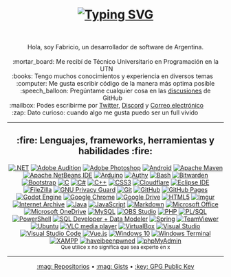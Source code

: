 <!-- Créditos
- Awesome Profile Readme : https://github.com/abhisheknaiidu/awesome-github-profile-readme
- Perfil de zumrudu-anka : https://github.com/zumrudu-anka/zumrudu-anka
- Typing SVG             : https://github.com/DenverCoder1/readme-typing-svg
- Shields                : https://github.com/badges/shields
-->
<h1 align="center">
  <a href="#"><img src="https://readme-typing-svg.herokuapp.com?size=30&color=DA0037&center=true&width=450&lines=Bienvenido+a+mi+perfil+%F0%9F%91%8B" alt="Typing SVG"></a>
</h1>

<br>
<p align="center">
  Hola, soy Fabricio, un desarrollador de software de Argentina.
  <br>
  <br>
  :mortar_board: Me recibí de Técnico Universitario en Programación en la UTN&ensp;&ensp;&ensp;&ensp;&ensp;&ensp;
  <br>
  :books: Tengo muchos conocimientos y experiencia en diversos temas&ensp;&ensp;
  <br>
  :computer: Me gusta escribir código de la manera más optima posible
  <br>
  :speech_balloon: Pregúntame cualquier cosa en las <a href="https://github.com/FaArMa/FaArMa/discussions">discusiones</a> de GitHub&ensp;&ensp;
  <br>
  :mailbox: Podes escribirme por <a href="https://twitter.com/FaArMa">Twitter</a>, <a href="https://discord.gg/ar5qQrsdxc">Discord</a> y <a href="mailto:FaArMa@protonmail.com">Correo electrónico</a>&ensp;&ensp;&ensp;&ensp;&ensp;&ensp;
  <br>
  :zap: Dato curioso: cuando algo me gusta puedo ser un full vivido&ensp;&ensp;&ensp;&ensp;&ensp;&ensp;&ensp;
</p>

<hr>
<h2 align="center">:fire: Lenguajes, frameworks, herramientas y habilidades :fire:</h2>
<p align="center">
  <a href="#"><img src="https://img.shields.io/badge/-.NET-512BD4?style=flat-square&logo=.NET&logoColor=white" alt=".NET"></a>
  <a href="#"><img src="https://img.shields.io/badge/-Adobe%20Audition-9999FF?style=flat-square&logo=Adobe%20Audition&logoColor=white" alt="Adobe Audition"></a>
  <a href="#"><img src="https://img.shields.io/badge/-Adobe%20Photoshop-31A8FF?style=flat-square&logo=Adobe%20Photoshop&logoColor=white" alt="Adobe Photoshop"></a>
  <a href="#"><img src="https://img.shields.io/badge/-Android-3DDC84?style=flat-square&logo=Android&logoColor=white" alt="Android"></a>
  <a href="#"><img src="https://img.shields.io/badge/-Apache%20Maven-C71A36?style=flat-square&logo=Apache%20Maven&logoColor=white" alt="Apache Maven"></a>
  <a href="#"><img src="https://img.shields.io/badge/-Apache%20NetBeans%20IDE-1B6AC6?style=flat-square&logo=Apache%20NetBeans%20IDE&logoColor=white" alt="Apache NetBeans IDE"></a>
  <a href="#"><img src="https://img.shields.io/badge/-Arduino-00979D?style=flat-square&logo=Arduino&logoColor=white" alt="Arduino"></a>
  <a href="#"><img src="https://img.shields.io/badge/-Authy-EC1C24?style=flat-square&logo=Authy&logoColor=white" alt="Authy"></a>
  <a href="#"><img src="https://img.shields.io/badge/-GNU%20Bash-4EAA25?style=flat-square&logo=GNU%20Bash&logoColor=white" alt="Bash"></a>
  <a href="#"><img src="https://img.shields.io/badge/-Bitwarden-175DDC?style=flat-square&logo=Bitwarden&logoColor=white" alt="Bitwarden"></a>
  <a href="#"><img src="https://img.shields.io/badge/-Bootstrap-7952B3?style=flat-square&logo=Bootstrap&logoColor=white" alt="Bootstrap"></a>
  <a href="#"><img src="https://img.shields.io/badge/-C-A8B9CC?style=flat-square&logo=C&logoColor=white" alt="C"></a>
  <a href="#"><img src="https://img.shields.io/badge/-C%23-239120?style=flat-square&logo=C%20Sharp&logoColor=white" alt="C#"></a>
  <a href="#"><img src="https://img.shields.io/badge/-C%2B%2B-00599C?style=flat-square&logo=C%2B%2B&logoColor=white" alt="C++"></a>
  <a href="#"><img src="https://img.shields.io/badge/-CSS3-1572B6?style=flat-square&logo=CSS3&logoColor=white" alt="CSS3"></a>
  <a href="#"><img src="https://img.shields.io/badge/-Cloudflare-F38020?style=flat-square&logo=Cloudflare&logoColor=white" alt="Cloudflare"></a>
  <a href="#"><img src="https://img.shields.io/badge/-Eclipse%20IDE-2C2255?style=flat-square&logo=Eclipse%20IDE&logoColor=white" alt="Eclipse IDE"></a>
  <a href="#"><img src="https://img.shields.io/badge/-FileZilla-BF0000?style=flat-square&logo=FileZilla&logoColor=white" alt="FileZilla"></a>
  <a href="#"><img src="https://img.shields.io/badge/-GNU%20Privacy%20Guard-0093DD?style=flat-square&logo=GNU%20Privacy%20Guard&logoColor=white" alt="GNU Privacy Guard"></a>
  <a href="#"><img src="https://img.shields.io/badge/-Git-F05032?style=flat-square&logo=Git&logoColor=white" alt="Git"></a>
  <a href="#"><img src="https://img.shields.io/badge/-GitHub-181717?style=flat-square&logo=GitHub&logoColor=white" alt="GitHub"></a>
  <a href="#"><img src="https://img.shields.io/badge/-GitHub%20Pages-222222?style=flat-square&logo=GitHub%20Pages&logoColor=white" alt="GitHub Pages"></a>
  <a href="#"><img src="https://img.shields.io/badge/-Godot%20Engine-478CBF?style=flat-square&logo=GodotEngine&logoColor=white" alt="Godot Engine"></a>
  <a href="#"><img src="https://img.shields.io/badge/-Google%20Chrome-4285F4?style=flat-square&logo=Google%20Chrome&logoColor=white" alt="Google Chrome"></a>
  <a href="#"><img src="https://img.shields.io/badge/-Google%20Drive-4285F4?style=flat-square&logo=Google%20Drive&logoColor=white" alt="Google Drive"></a>
  <a href="#"><img src="https://img.shields.io/badge/-HTML5-E34F26?style=flat-square&logo=HTML5&logoColor=white" alt="HTML5"></a>
  <a href="#"><img src="https://img.shields.io/badge/-Imgur-1BB76E?style=flat-square&logo=Imgur&logoColor=white" alt="Imgur"></a>
  <a href="#"><img src="https://img.shields.io/badge/-Internet%20Archive-666666?style=flat-square&logo=Internet%20Archive&logoColor=white" alt="Internet Archive"></a>
  <a href="#"><img src="https://img.shields.io/badge/-Java-FFFFFF?style=flat-square&logo=OpenJDK&logoColor=black" alt="Java"></a>
  <a href="#"><img src="https://img.shields.io/badge/-JavaScript-F7DF1E?style=flat-square&logo=JavaScript&logoColor=white" alt="JavaScript"></a>
  <a href="#"><img src="https://img.shields.io/badge/-Markdown-000000?style=flat-square&logo=Markdown&logoColor=white" alt="Markdown"></a>
  <a href="#"><img src="https://img.shields.io/badge/-Microsoft%20Office-D83B01?style=flat-square&logo=Microsoft%20Office&logoColor=white" alt="Microsoft Office"></a>
  <a href="#"><img src="https://img.shields.io/badge/-Microsoft%20OneDrive-0078D4?style=flat-square&logo=Microsoft%20OneDrive&logoColor=white" alt="Microsoft OneDrive"></a>
  <a href="#"><img src="https://img.shields.io/badge/-MySQL-4479A1?style=flat-square&logo=MySQL&logoColor=white" alt="MySQL"></a>
  <a href="#"><img src="https://img.shields.io/badge/-OBS%20Studio-302E31?style=flat-square&logo=OBS%20Studio&logoColor=white" alt="OBS Studio"></a>
  <a href="#"><img src="https://img.shields.io/badge/-PHP-777BB4?style=flat-square&logo=PHP&logoColor=white" alt="PHP"></a>
  <a href="#"><img src="https://img.shields.io/badge/-PL/SQL-F80000?style=flat-square&logo=Oracle&logoColor=white" alt="PL/SQL"></a>
  <a href="#"><img src="https://img.shields.io/badge/-PowerShell-5391FE?style=flat-square&logo=PowerShell&logoColor=white" alt="PowerShell"></a>
  <a href="#"><img src="https://img.shields.io/badge/-SQL%20Developer%20+%20Data%20Modeler-F80000?style=flat-square&logo=Oracle&logoColor=white" alt="SQL Developer + Data Modeler"></a>
  <a href="#"><img src="https://img.shields.io/badge/-Spring-6DB33F?style=flat-square&logo=Spring&logoColor=white" alt="Spring"></a>
  <a href="#"><img src="https://img.shields.io/badge/-TeamViewer-004680?style=flat-square&logo=TeamViewer&logoColor=white" alt="TeamViewer"></a>
  <a href="#"><img src="https://img.shields.io/badge/-Ubuntu-E95420?style=flat-square&logo=Ubuntu&logoColor=white" alt="Ubuntu"></a>
  <a href="#"><img src="https://img.shields.io/badge/-VLC%20media%20player-FF8800?style=flat-square&logo=VLC%20media%20player&logoColor=white" alt="VLC media player"></a>
  <a href="#"><img src="https://img.shields.io/badge/-VirtualBox-183A61?style=flat-square&logo=VirtualBox&logoColor=white" alt="VirtualBox"></a>
  <a href="#"><img src="https://img.shields.io/badge/-Visual%20Studio-5C2D91?style=flat-square&logo=Visual%20Studio&logoColor=white" alt="Visual Studio"></a>
  <a href="#"><img src="https://img.shields.io/badge/-Visual%20Studio%20Code-007ACC?style=flat-square&logo=Visual%20Studio%20Code&logoColor=white" alt="Visual Studio Code"></a>
  <a href="#"><img src="https://img.shields.io/badge/-Vue.js-4FC08D?style=flat-square&logo=Vue.js&logoColor=white" alt="Vue.js"></a>
  <a href="#"><img src="https://img.shields.io/badge/-Windows%2010-0078D6?style=flat-square&logo=Windows&logoColor=white" alt="Windows 10"></a>
  <a href="#"><img src="https://img.shields.io/badge/-Windows%20Terminal-4D4D4D?style=flat-square&logo=Windows%20Terminal&logoColor=white" alt="Windows Terminal"></a>
  <a href="#"><img src="https://img.shields.io/badge/-XAMPP-FB7A24?style=flat-square&logo=XAMPP&logoColor=white" alt="XAMPP"></a>
  <a href="#"><img src="https://img.shields.io/badge/-Have%20I%20Been%20Pwned-2A6379?style=flat-square&logo=haveibeenpwned&logoColor=white" alt="haveibeenpwned"></a>
  <a href="#"><img src="https://img.shields.io/badge/-phpMyAdmin-6C78AF?style=flat-square&logo=phpMyAdmin&logoColor=white" alt="phpMyAdmin"></a>
  <br>
  <sup>Que utilice x no significa que sea experto en x</sup>
</p>
<hr>

<p align="center"><a href="https://github.com/FaArMa?tab=repositories">:mag: Repositorios</a> &bull; <a href="https://gist.github.com/FaArMa">:mag: Gists</a> &bull; <a href="https://github.com/FaArMa.gpg">:key: GPG Public Key</a></p>
